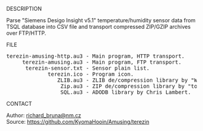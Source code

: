 
DESCRIPTION

Parse "Siemens Desigo Insight v5.1" temperature/humidity sensor data from TSQL database into CSV file and transport compressed ZIP/GZIP archives over FTP/HTTP.

FILE

<pre>
terezin-amusing-http.au3 - Main program, HTTP transport.
     terezin-amusing.au3 - Main program, FTP transport.
      terezin-sensor.txt - Sensor plain list.
             terezin.ico - Program icon.
                ZLIB.au3 - ZLIB de/compression library by "Ward".
                 Zip.au3 - ZIP de/compression library by "torels_".
                _SQL.au3 - ADODB library by Chris Lambert.
</pre>

CONTACT

Author: richard_bruna@nm.cz<br>
Source: https://github.com/KyomaHooin/Amusing/terezin

